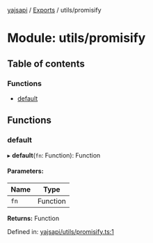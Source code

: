 [yajsapi](../README.md) / [Exports](../modules.md) / utils/promisify

# Module: utils/promisify

## Table of contents

### Functions

- [default](utils_promisify.md#default)

## Functions

### default

▸ **default**(`fn`: Function): Function

#### Parameters:

Name | Type |
------ | ------ |
`fn` | Function |

**Returns:** Function

Defined in: [yajsapi/utils/promisify.ts:1](https://github.com/golemfactory/yajsapi/blob/289a25a/yajsapi/utils/promisify.ts#L1)
